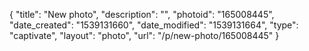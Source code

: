 {
    "title": "New photo",
    "description": "",
    "photoid": "165008445",
    "date_created": "1539131660",
    "date_modified": "1539131664",
    "type": "captivate",
    "layout": "photo",
    "url": "\/p\/new-photo\/165008445"
}